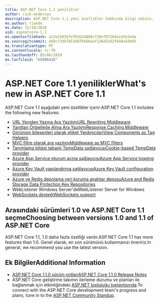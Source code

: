 ```yaml
---
title: ASP.NET Core 1.1 yenilikler
author: rick-anderson
description: ASP.NET Core 1.1 yeni özellikler hakkında bilgi edinin.
ms.author: riande
ms.date: 12/18/2018
uid: aspnetcore-1.1
ms.openlocfilehash: a21b2b82bfefb5b24898cf58ef97284a143e2e4a
ms.sourcegitcommit: dd9c73db7853d87b566eef136d2162f648a43b85
ms.translationtype: MT
ms.contentlocale: tr-TR
ms.lasthandoff: 05/06/2019
ms.locfileid: "65086410"
---
```

# <a name="whats-new-in-aspnet-core-11"></a><span data-ttu-id="f6746-103">ASP.NET Core 1.1 yenilikler</span><span class="sxs-lookup"><span data-stu-id="f6746-103">What's new in ASP.NET Core 1.1</span></span>

<span data-ttu-id="f6746-104">ASP.NET Core 1.1 aşağıdaki yeni özellikler içerir:</span><span class="sxs-lookup"><span data-stu-id="f6746-104">ASP.NET Core 1.1 includes the following new features:</span></span>

- [<span data-ttu-id="f6746-105">URL Yeniden Yazma Ara Yazılımı</span><span class="sxs-lookup"><span data-stu-id="f6746-105">URL Rewriting Middleware</span></span>](xref:fundamentals/url-rewriting)
- [<span data-ttu-id="f6746-106">Yanıtları Önbelleğe Alma Ara Yazılımı</span><span class="sxs-lookup"><span data-stu-id="f6746-106">Response Caching Middleware</span></span>](xref:performance/caching/middleware)
- [<span data-ttu-id="f6746-107">Görünüm bileşenleri olarak etiket Yardımcıları</span><span class="sxs-lookup"><span data-stu-id="f6746-107">View Components as Tag Helpers</span></span>](xref:mvc/views/view-components#invoking-a-view-component-as-a-tag-helper)
- [<span data-ttu-id="f6746-108">MVC filtre olarak ara yazılımı</span><span class="sxs-lookup"><span data-stu-id="f6746-108">Middleware as MVC filters</span></span>](xref:mvc/controllers/filters#using-middleware-in-the-filter-pipeline)
- [<span data-ttu-id="f6746-109">Tanımlama bilgisi tabanlı TempData sağlayıcısı</span><span class="sxs-lookup"><span data-stu-id="f6746-109">Cookie-based TempData provider</span></span>](xref:fundamentals/app-state#tempdata)
- [<span data-ttu-id="f6746-110">Azure App Service oturum açma sağlayıcısı</span><span class="sxs-lookup"><span data-stu-id="f6746-110">Azure App Service logging provider</span></span>](xref:fundamentals/logging/index#azure-app-service-provider)
- [<span data-ttu-id="f6746-111">Azure Key Vault yapılandırma sağlayıcısı</span><span class="sxs-lookup"><span data-stu-id="f6746-111">Azure Key Vault configuration provider</span></span>](xref:security/key-vault-configuration)
- [<span data-ttu-id="f6746-112">Azure ve Redis depolama veri koruma anahtar deposu</span><span class="sxs-lookup"><span data-stu-id="f6746-112">Azure and Redis Storage Data Protection Key Repositories</span></span>](xref:security/data-protection/implementation/key-storage-providers#azure-and-redis)
- <span data-ttu-id="f6746-113">WebListener Windows Server'de</span><span class="sxs-lookup"><span data-stu-id="f6746-113">WebListener Server for Windows</span></span>
- [<span data-ttu-id="f6746-114">WebSockets desteği</span><span class="sxs-lookup"><span data-stu-id="f6746-114">WebSockets support</span></span>](xref:fundamentals/websockets)

## <a name="choosing-between-versions-10-and-11-of-aspnet-core"></a><span data-ttu-id="f6746-115">Arasındaki sürümleri 1.0 ve ASP.NET Core 1.1 seçme</span><span class="sxs-lookup"><span data-stu-id="f6746-115">Choosing between versions 1.0 and 1.1 of ASP.NET Core</span></span>

<span data-ttu-id="f6746-116">ASP.NET Core 1.1, 1.0 daha fazla özelliği vardır.</span><span class="sxs-lookup"><span data-stu-id="f6746-116">ASP.NET Core 1.1 has more features than 1.0.</span></span> <span data-ttu-id="f6746-117">Genel olarak, en son sürümünü kullanmanızı öneririz.</span><span class="sxs-lookup"><span data-stu-id="f6746-117">In general, we recommend you use the latest version.</span></span>

## <a name="additional-information"></a><span data-ttu-id="f6746-118">Ek Bilgiler</span><span class="sxs-lookup"><span data-stu-id="f6746-118">Additional Information</span></span>

- [<span data-ttu-id="f6746-119">ASP.NET Core 1.1.0 sürüm notları</span><span class="sxs-lookup"><span data-stu-id="f6746-119">ASP.NET Core 1.1.0 Release Notes</span></span>](https://github.com/aspnet/Home/releases/tag/1.1.0)
- <span data-ttu-id="f6746-120">ASP.NET Core geliştirme takımın ilerleme durumu ve planları ile bağlanmak için etkinliğindeki [ASP.NET topluluğu toplantısında](https://live.asp.net/).</span><span class="sxs-lookup"><span data-stu-id="f6746-120">To connect with the ASP.NET Core development team's progress and plans, tune in to the [ASP.NET Community Standup](https://live.asp.net/).</span></span>

